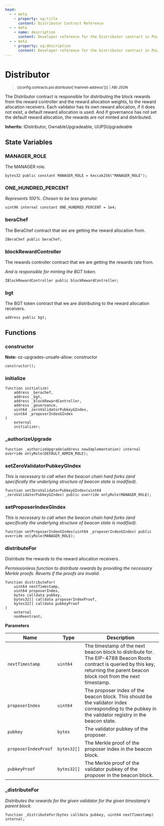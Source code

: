 ```yaml
---
head:
  - - meta
    - property: og:title
      content: Distributor Contract Reference
  - - meta
    - name: description
      content: Developer reference for the Distributor contract in PoL
  - - meta
    - property: og:description
      content: Developer reference for the Distributor contract in PoL
---
```


<script setup>
  import config from '@berachain/config/constants.json';
</script>

# Distributor

> <small><a target="_blank" :href="config.mainnet.dapps.berascan.url + 'address/' + config.contracts.pol.distributor['mainnet-address']">{{config.contracts.pol.distributor['mainnet-address']}}</a><span v-if="config.contracts.pol.distributor.abi && config.contracts.pol.distributor.abi.length > 0">&nbsp;|&nbsp;<a target="_blank" :href="config.contracts.pol.distributor.abi">ABI JSON</a></span></small>

The Distributor contract is responsible for distributing the block rewards from the reward controller and the reward allocation weights, to the reward allocation receivers. Each validator has its own reward allocation, if it does not exist, a default reward allocation is used. And if governance has not set the default reward allocation, the rewards are not minted and distributed.

**Inherits:**
IDistributor, OwnableUpgradeable, UUPSUpgradeable

## State Variables

### MANAGER_ROLE

The MANAGER role.

```solidity
bytes32 public constant MANAGER_ROLE = keccak256("MANAGER_ROLE");
```

### ONE_HUNDRED_PERCENT

_Represents 100%. Chosen to be less granular._

```solidity
uint96 internal constant ONE_HUNDRED_PERCENT = 1e4;
```

### beraChef

The BeraChef contract that we are getting the reward allocation from.

```solidity
IBeraChef public beraChef;
```

### blockRewardController

The rewards controller contract that we are getting the rewards rate from.

_And is responsible for minting the BGT token._

```solidity
IBlockRewardController public blockRewardController;
```

### bgt

The BGT token contract that we are distributing to the reward allocation receivers.

```solidity
address public bgt;
```

## Functions

### constructor

**Note:**
oz-upgrades-unsafe-allow: constructor

```solidity
constructor();
```

### initialize

```solidity
function initialize(
    address _berachef,
    address _bgt,
    address _blockRewardController,
    address _governance,
    uint64 _zeroValidatorPubkeyGIndex,
    uint64 _proposerIndexGIndex
)
    external
    initializer;
```

### \_authorizeUpgrade

```solidity
function _authorizeUpgrade(address newImplementation) internal override onlyRole(DEFAULT_ADMIN_ROLE);
```

### setZeroValidatorPubkeyGIndex

_This is necessary to call when the beacon chain hard forks (and specifically the underlying structure of
beacon state is modified)._

```solidity
function setZeroValidatorPubkeyGIndex(uint64 _zeroValidatorPubkeyGIndex) public override onlyRole(MANAGER_ROLE);
```

### setProposerIndexGIndex

_This is necessary to call when the beacon chain hard forks (and specifically the underlying structure of
beacon state is modified)._

```solidity
function setProposerIndexGIndex(uint64 _proposerIndexGIndex) public override onlyRole(MANAGER_ROLE);
```

### distributeFor

Distribute the rewards to the reward allocation receivers.

_Permissionless function to distribute rewards by providing the necessary Merkle proofs. Reverts if the
proofs are invalid._

```solidity
function distributeFor(
    uint64 nextTimestamp,
    uint64 proposerIndex,
    bytes calldata pubkey,
    bytes32[] calldata proposerIndexProof,
    bytes32[] calldata pubkeyProof
)
    external
    nonReentrant;
```

**Parameters**

| Name                 | Type        | Description                                                                                                                                                                          |
| -------------------- | ----------- | ------------------------------------------------------------------------------------------------------------------------------------------------------------------------------------ |
| `nextTimestamp`      | `uint64`    | The timestamp of the next beacon block to distribute for. The EIP-4788 Beacon Roots contract is queried by this key, returning the parent beacon block root from the next timestamp. |
| `proposerIndex`      | `uint64`    | The proposer index of the beacon block. This should be the validator index corresponding to the pubkey in the validator registry in the beacon state.                                |
| `pubkey`             | `bytes`     | The validator pubkey of the proposer.                                                                                                                                                |
| `proposerIndexProof` | `bytes32[]` | The Merkle proof of the proposer index in the beacon block.                                                                                                                          |
| `pubkeyProof`        | `bytes32[]` | The Merkle proof of the validator pubkey of the proposer in the beacon block.                                                                                                        |

### \_distributeFor

_Distributes the rewards for the given validator for the given timestamp's parent block._

```solidity
function _distributeFor(bytes calldata pubkey, uint64 nextTimestamp) internal;
```
